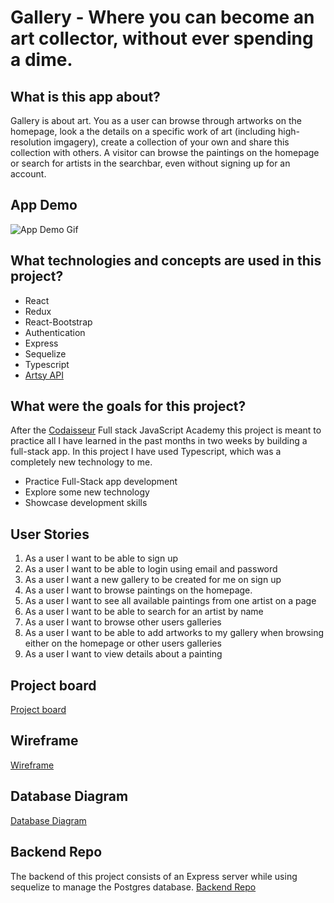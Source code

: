 # Gallery - Where you can become an art collector, without ever spending a dime.

## What is this app about?

Gallery is about art. You as a user can browse through artworks on the homepage, look a the details on a specific work of art (including high-resolution imgagery), create a collection of your own and share this collection with others. A visitor can browse the paintings on the homepage or search for artists in the searchbar, even without signing up for an account.

## App Demo

![App Demo Gif](https://media.giphy.com/media/YA3qE5Vjp0yBjgTUyE/giphy.gif)

## What technologies and concepts are used in this project?

- React
- Redux
- React-Bootstrap
- Authentication
- Express
- Sequelize
- Typescript
- [Artsy API](https://developers.artsy.net/)

## What were the goals for this project?

After the [Codaisseur](https://codaisseur.com/courses/academy/) Full stack JavaScript Academy this project is meant to practice all I have learned in the past months in two weeks by building a full-stack app. In this project I have used Typescript, which was a completely new technology to me.

- Practice Full-Stack app development
- Explore some new technology
- Showcase development skills

## User Stories

1. As a user I want to be able to sign up
2. As a user I want to be able to login using email and password
3. As a user I want a new gallery to be created for me on sign up
4. As a user I want to browse paintings on the homepage.
5. As a user I want to see all available paintings from one artist on a page
6. As a user I want to be able to search for an artist by name
7. As a user I want to browse other users galleries
8. As a user I want to be able to add artworks to my gallery when browsing either on the homepage or other users galleries
9. As a user I want to view details about a painting

## Project board

[Project board](https://github.com/users/Baskoekkoek1/projects/2)

## Wireframe

[Wireframe](https://s3.amazonaws.com/assets.mockflow.com/app/wireframepro/company/Cd168fe03d4e579437aea4f5c0a6c2a0e/projects/M23e12a879eadad334be0c7ee1df3d4da1606122809692/pages/e8e431fa40c3497caa03fcf2e28fc637/image/e8e431fa40c3497caa03fcf2e28fc637.png)

## Database Diagram

[Database Diagram](https://dbdiagram.io/d/5fbbd1823a78976d7b7d12c8)

## Backend Repo

The backend of this project consists of an Express server while using sequelize to manage the Postgres database. [Backend Repo](https://github.com/Baskoekkoek1/gallery-server)
